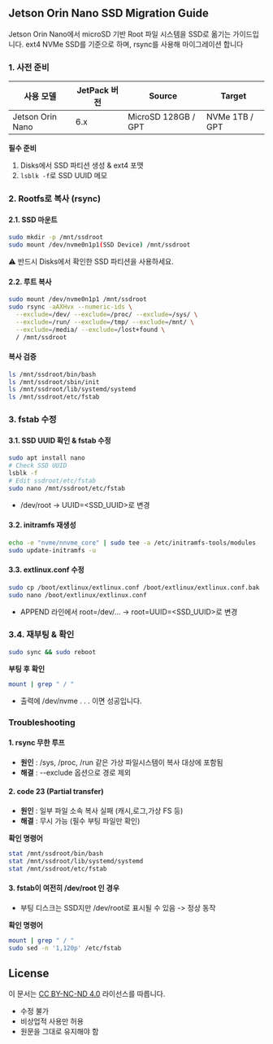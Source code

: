 ## Jetson Orin Nano SSD Migration Guide

Jetson Orin Nano에서 microSD 기반 Root 파일 시스템을 SSD로 옮기는 가이드입니다.
ext4 NVMe SSD를 기준으로 하며, rsync를 사용해 마이그레이션 합니다


### 1. 사전 준비

| 사용 모델 | JetPack 버전 | Source | Target |
| --- | --- | --- | --- |
| Jetson Orin Nano | 6.x | MicroSD 128GB / GPT | NVMe 1TB / GPT |

**필수 준비**
1. Disks에서 SSD 파티션 생성 & ext4 포맷
2. `lsblk -f`로 SSD UUID 메모


### 2. Rootfs로 복사 (rsync)

#### 2.1. SSD 마운트

```bash
sudo mkdir -p /mnt/ssdroot
sudo mount /dev/nvme0n1p1(SSD Device) /mnt/ssdroot
```
⚠️ 반드시 Disks에서 확인한 SSD 파티션을 사용하세요.


#### 2.2. 루트 복사

```bash
sudo mount /dev/nvme0n1p1 /mnt/ssdroot
sudo rsync -aAXHvx --numeric-ids \
  --exclude=/dev/ --exclude=/proc/ --exclude=/sys/ \
  --exclude=/run/ --exclude=/tmp/ --exclude=/mnt/ \
  --exclude=/media/ --exclude=/lost+found \
  / /mnt/ssdroot
```

#### 복사 검증
```bash
ls /mnt/ssdroot/bin/bash
ls /mnt/ssdroot/sbin/init
ls /mnt/ssdroot/lib/systemd/systemd
ls /mnt/ssdroot/etc/fstab
```

### 3. fstab 수정

#### 3.1. SSD UUID 확인 & fstab 수정

```bash
sudo apt install nano
# Check SSD UUID
lsblk -f
# Edit ssdroot/etc/fstab
sudo nano /mnt/ssdroot/etc/fstab
```

- /dev/root → UUID=<SSD_UUID>로 변경

#### 3.2. initramfs 재생성

```bash
echo -e "nvme/nnvme_core" | sudo tee -a /etc/initramfs-tools/modules
sudo update-initramfs -u
```

#### 3.3. extlinux.conf 수정

```bash
sudo cp /boot/extlinux/extlinux.conf /boot/extlinux/extlinux.conf.bak
sudo nano /boot/extlinux/extlinux.conf
```

- APPEND 라인에서 root=/dev/... → root=UUID=<SSD_UUID>로 변경

### 3.4. 재부팅 & 확인

```bash
sudo sync && sudo reboot
```

**부팅 후 확인**
```bash
mount | grep " / "
```
- 출력에 /dev/nvme . . . 이면 성공입니다.

### Troubleshooting


#### 1. rsync 무한 루프

- **원인** : /sys, /proc, /run 같은 가상 파일시스템이 복사 대상에 포함됨
- **해결** : --exclude 옵션으로 경로 제외


#### 2. code 23 (Partial transfer)

- **원인** : 일부 파일 소속 복사 실패 (캐시,로그,가상 FS 등)
- **해결** : 무시 가능 (필수 부팅 파일만 확인)

**확인 명령어**
```bash
stat /mnt/ssdroot/bin/bash
stat /mnt/ssdroot/lib/systemd/systemd
stat /mnt/ssdroot/etc/fstab
```

#### 3. fstab이 여전히 /dev/root 인 경우

- 부팅 디스크는 SSD지만 /dev/root로 표시될 수 있음 -> 정상 동작
  
**확인 명령어**
```bash
mount | grep " / "
sudo sed -n '1,120p' /etc/fstab
```


## License

이 문서는 [CC BY-NC-ND 4.0](./LICENSE) 라이선스를 따릅니다.

- 수정 불가 
- 비상업적 사용만 허용
- 원문을 그대로 유지해야 함
